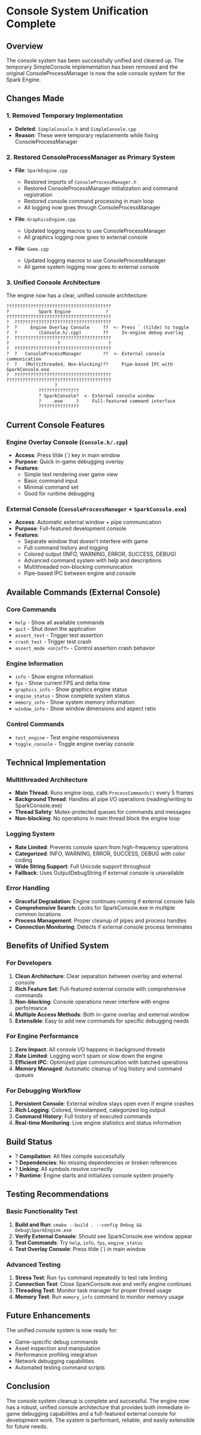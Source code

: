 # Console System Unification Complete

## Overview
The console system has been successfully unified and cleaned up. The temporary SimpleConsole implementation has been removed and the original ConsoleProcessManager is now the sole console system for the Spark Engine.

## Changes Made

### 1. Removed Temporary Implementation
- **Deleted**: `SimpleConsole.h` and `SimpleConsole.cpp`
- **Reason**: These were temporary replacements while fixing ConsoleProcessManager

### 2. Restored ConsoleProcessManager as Primary System
- **File**: `SparkEngine.cpp`
  - Restored imports of `ConsoleProcessManager.h`
  - Restored ConsoleProcessManager initialization and command registration
  - Restored console command processing in main loop
  - All logging now goes through ConsoleProcessManager

- **File**: `GraphicsEngine.cpp`
  - Updated logging macros to use ConsoleProcessManager
  - All graphics logging now goes to external console

- **File**: `Game.cpp`
  - Updated logging macros to use ConsoleProcessManager
  - All game system logging now goes to external console

### 3. Unified Console Architecture

The engine now has a clear, unified console architecture:

```
???????????????????????????????????????
?           Spark Engine             ?
???????????????????????????????????????
?  ????????????????????????????????????
?  ?     Engine Overlay Console     ??  <- Press ` (tilde) to toggle
?  ?        (Console.h/.cpp)        ??     In-engine debug overlay
?  ????????????????????????????????????
?                  ?                  ?
?  ????????????????????????????????????
?  ?   ConsoleProcessManager        ??  <- External console communication
?  ?   (Multithreaded, Non-blocking)??     Pipe-based IPC with SparkConsole.exe
?  ????????????????????????????????????
???????????????????????????????????????
                  ?
            ???????????????
            ? SparkConsole?  <- External console window
            ?    .exe     ?     Full-featured command interface
            ???????????????
```

## Current Console Features

### Engine Overlay Console (`Console.h/.cpp`)
- **Access**: Press tilde (\`) key in main window
- **Purpose**: Quick in-game debugging overlay
- **Features**: 
  - Simple text rendering over game view
  - Basic command input
  - Minimal command set
  - Good for runtime debugging

### External Console (`ConsoleProcessManager` + `SparkConsole.exe`)
- **Access**: Automatic external window + pipe communication
- **Purpose**: Full-featured development console
- **Features**:
  - Separate window that doesn't interfere with game
  - Full command history and logging
  - Colored output (INFO, WARNING, ERROR, SUCCESS, DEBUG)
  - Advanced command system with help and descriptions
  - Multithreaded non-blocking communication
  - Pipe-based IPC between engine and console

## Available Commands (External Console)

### Core Commands
- `help` - Show all available commands
- `quit` - Shut down the application
- `assert_test` - Trigger test assertion
- `crash_test` - Trigger test crash
- `assert_mode <on|off>` - Control assertion crash behavior

### Engine Information
- `info` - Show engine information
- `fps` - Show current FPS and delta time
- `graphics_info` - Show graphics engine status
- `engine_status` - Show complete system status
- `memory_info` - Show system memory information
- `window_info` - Show window dimensions and aspect ratio

### Control Commands
- `test_engine` - Test engine responsiveness
- `toggle_console` - Toggle engine overlay console

## Technical Implementation

### Multithreaded Architecture
- **Main Thread**: Runs engine loop, calls `ProcessCommands()` every 5 frames
- **Background Thread**: Handles all pipe I/O operations (reading/writing to SparkConsole.exe)
- **Thread Safety**: Mutex-protected queues for commands and messages
- **Non-blocking**: No operations in main thread block the engine loop

### Logging System
- **Rate Limited**: Prevents console spam from high-frequency operations
- **Categorized**: INFO, WARNING, ERROR, SUCCESS, DEBUG with color coding
- **Wide String Support**: Full Unicode support throughout
- **Fallback**: Uses OutputDebugString if external console is unavailable

### Error Handling
- **Graceful Degradation**: Engine continues running if external console fails
- **Comprehensive Search**: Looks for SparkConsole.exe in multiple common locations
- **Process Management**: Proper cleanup of pipes and process handles
- **Connection Monitoring**: Detects if external console process terminates

## Benefits of Unified System

### For Developers
1. **Clean Architecture**: Clear separation between overlay and external console
2. **Rich Feature Set**: Full-featured external console with comprehensive commands
3. **Non-blocking**: Console operations never interfere with engine performance
4. **Multiple Access Methods**: Both in-game overlay and external window
5. **Extensible**: Easy to add new commands for specific debugging needs

### For Engine Performance
1. **Zero Impact**: All console I/O happens in background threads
2. **Rate Limited**: Logging won't spam or slow down the engine
3. **Efficient IPC**: Optimized pipe communication with batched operations
4. **Memory Managed**: Automatic cleanup of log history and command queues

### For Debugging Workflow
1. **Persistent Console**: External window stays open even if engine crashes
2. **Rich Logging**: Colored, timestamped, categorized log output
3. **Command History**: Full history of executed commands
4. **Real-time Monitoring**: Live engine statistics and status information

## Build Status
- ? **Compilation**: All files compile successfully
- ? **Dependencies**: No missing dependencies or broken references
- ? **Linking**: All symbols resolve correctly
- ? **Runtime**: Engine starts and initializes console system properly

## Testing Recommendations

### Basic Functionality Test
1. **Build and Run**: `cmake --build . --config Debug && Debug\SparkEngine.exe`
2. **Verify External Console**: Should see SparkConsole.exe window appear
3. **Test Commands**: Try `help`, `info`, `fps`, `engine_status`
4. **Test Overlay Console**: Press tilde (\`) in main window

### Advanced Testing
1. **Stress Test**: Run `fps` command repeatedly to test rate limiting
2. **Connection Test**: Close SparkConsole.exe and verify engine continues
3. **Threading Test**: Monitor task manager for proper thread usage
4. **Memory Test**: Run `memory_info` command to monitor memory usage

## Future Enhancements

The unified console system is now ready for:
- Game-specific debug commands
- Asset inspection and manipulation
- Performance profiling integration
- Network debugging capabilities
- Automated testing command scripts

## Conclusion

The console system cleanup is complete and successful. The engine now has a robust, unified console architecture that provides both immediate in-game debugging capabilities and a full-featured external console for development work. The system is performant, reliable, and easily extensible for future needs.